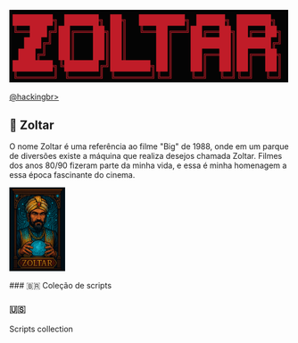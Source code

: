 <p align="left">
    <img width="500" src="zoltar-banner.png"><p></p>
    <a href="https://github.com/carineconstantino/hackingbr">@hackingbr></a>
</p>

## 👾 Zoltar
O nome Zoltar é uma referência ao filme "Big" de 1988, onde em um parque de diversões existe a máquina que realiza desejos chamada Zoltar. Filmes dos anos 80/90 fizeram parte da minha vida, e essa é minha homenagem a essa época fascinante do cinema. 
<p align="left">
<img width="100" src="zoltar.png"><p></p>
</p>
### 🇧🇷
Coleção de scripts

### 🇺🇸
Scripts collection

#
